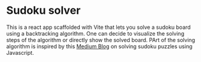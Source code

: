 # Sudoku solver

This is a react app scaffolded with Vite that lets you solve a sudoku board using a backtracking algorithm. One can decide to visualize the solving steps of the algorithm or directly show the solved board. PArt of the solving algorithm is inspired by this [Medium Blog](https://itznur07.medium.com/solving-sudoku-puzzles-a-step-by-step-guide-with-javascript-code-examples-55199474de7e) on solving sudoku puzzles using Javascript.
